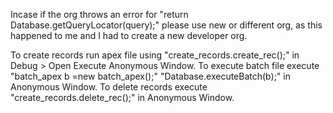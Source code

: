 Incase if the org throws an error for "return Database.getQueryLocator(query);" please use new or different org, as this happened to me and I had to create a new developer org.

To create records run apex file using "create_records.create_rec();" in Debug > Open Execute Anonymous Window.
To execute batch file execute "batch_apex b =new batch_apex();" "Database.executeBatch(b);" in Anonymous Window.
To delete records execute "create_records.delete_rec();" in Anonymous Window.

